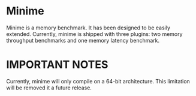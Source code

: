 Minime
======

Minime is a memory benchmark. It has been designed to be easily extended. Currently, minime is shipped with three plugins: two memory throughput benchmarks and one memory latency benchmark. 

IMPORTANT NOTES
===============

Currently, minime will only compile on a 64-bit architecture. This limitation will be removed it a future release.
